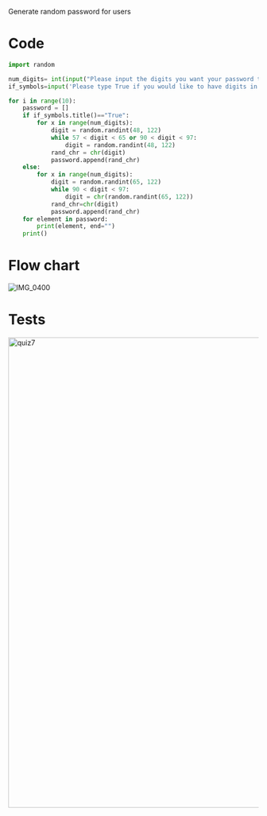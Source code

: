 Generate random password for users
# Code
```.py
import random

num_digits= int(input("Please input the digits you want your password to be: "))
if_symbols=input('Please type True if you would like to have digits in your password: ')

for i in range(10):
    password = []
    if if_symbols.title()=="True":
        for x in range(num_digits):
            digit = random.randint(48, 122)
            while 57 < digit < 65 or 90 < digit < 97:
                digit = random.randint(48, 122)
            rand_chr = chr(digit)
            password.append(rand_chr)
    else:
        for x in range(num_digits):
            digit = random.randint(65, 122)
            while 90 < digit < 97:
                digit = chr(random.randint(65, 122))
            rand_chr=chr(digit)
            password.append(rand_chr)
    for element in password:
        print(element, end="")
    print()

```

# Flow chart

![IMG_0400](https://user-images.githubusercontent.com/100017195/191042882-bd912c71-0106-4198-9701-89e181bac97e.jpeg)

# Tests

<img width="947" alt="quiz7" src="https://user-images.githubusercontent.com/100017195/192192508-2ac1f273-da0e-4c0b-b654-ce92d4f95f3c.png">

